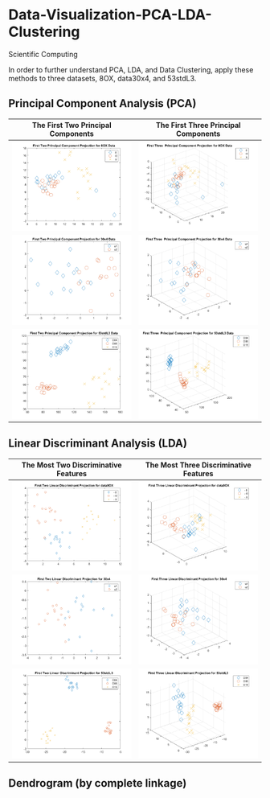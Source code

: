 # Data-Visualization-PCA-LDA-Clustering
Scientific Computing

In order to further understand PCA, LDA, and Data Clustering, apply these methods to three datasets, 8OX, data30x4, and 53stdL3.
## Principal Component Analysis (PCA)
| **The First Two Principal Components** | **The First Three Principal Components** | 
| :----------------------------: |:--------------------------------:| 
| ![](https://github.com/KelvinYang0320/Data-Visualization-PCA-LDA-Clustering/blob/main/img/pca8OX_2D.png)        | ![](https://github.com/KelvinYang0320/Data-Visualization-PCA-LDA-Clustering/blob/main/img/pca8OX_3D.png)      | 
|![](https://github.com/KelvinYang0320/Data-Visualization-PCA-LDA-Clustering/blob/main/img/pca30x4_2D.png)|![](https://github.com/KelvinYang0320/Data-Visualization-PCA-LDA-Clustering/blob/main/img/pca30x4_3D.png)|
|![](https://github.com/KelvinYang0320/Data-Visualization-PCA-LDA-Clustering/blob/main/img/pca53stdL3_2D.png)|![](https://github.com/KelvinYang0320/Data-Visualization-PCA-LDA-Clustering/blob/main/img/pca53stdL3_3D.png)|
## Linear Discriminant Analysis (LDA)
| **The Most Two Discriminative Features** | **The Most Three Discriminative Features** | 
| :----------------------------: |:--------------------------------:| 
| ![](https://github.com/KelvinYang0320/Data-Visualization-PCA-LDA-Clustering/blob/main/img/lda8OX_2D.png)        | ![](https://github.com/KelvinYang0320/Data-Visualization-PCA-LDA-Clustering/blob/main/img/lda8OX_3D.png)      | 
|![](https://github.com/KelvinYang0320/Data-Visualization-PCA-LDA-Clustering/blob/main/img/lda30x4_2D.png)|![](https://github.com/KelvinYang0320/Data-Visualization-PCA-LDA-Clustering/blob/main/img/lda30x4_3D.png)|
|![](https://github.com/KelvinYang0320/Data-Visualization-PCA-LDA-Clustering/blob/main/img/lda53stdL3_2D.png)|![](https://github.com/KelvinYang0320/Data-Visualization-PCA-LDA-Clustering/blob/main/img/lda53stdL3_3D.png)|
## Dendrogram (by complete linkage)


